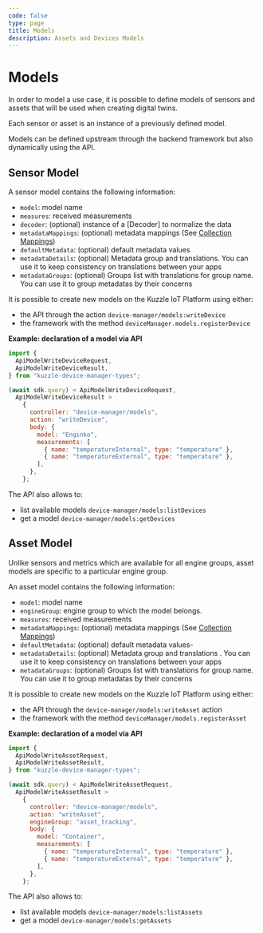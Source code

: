 ```yaml
---
code: false
type: page
title: Models
description: Assets and Devices Models
---
```


# Models

In order to model a use case, it is possible to define models of sensors and assets that will be used when creating digital twins.

Each sensor or asset is an instance of a previously defined model.

Models can be defined upstream through the backend framework but also dynamically using the API.

## Sensor Model

A sensor model contains the following information:

- `model`: model name
- `measures`: received measurements
- `decoder`: (optional) instance of a [Decoder] to normalize the data
- `metadataMappings`: (optional) metadata mappings (See [Collection Mappings](https://docs.kuzzle.io/core/2/guides/main-concepts/data-storage/#collection-mappings))
- `defaultMetadata`: (optional) default metadata values
- `metadataDetails`: (optional) Metadata group and translations. You can use it to keep consistency on translations between your apps
- `metadataGroups`: (optional) Groups list with translations for group name. You can use it to group metadatas by their concerns

It is possible to create new models on the Kuzzle IoT Platform using either:

- the API through the action `device-manager/models:writeDevice`
- the framework with the method `deviceManager.models.registerDevice`

**Example: declaration of a model via API**

```js
import {
  ApiModelWriteDeviceRequest,
  ApiModelWriteDeviceResult,
} from "kuzzle-device-manager-types";

(await sdk.query) < ApiModelWriteDeviceRequest,
  ApiModelWriteDeviceResult >
    {
      controller: "device-manager/models",
      action: "writeDevice",
      body: {
        model: "Enginko",
        measurements: [
          { name: "temperatureInternal", type: "temperature" },
          { name: "temperatureExternal", type: "temperature" },
        ],
      },
    };
```

The API also allows to:

- list available models `device-manager/models:listDevices`
- get a model `device-manager/models:getDevices`

## Asset Model

Unlike sensors and metrics which are available for all engine groups, asset models are specific to a particular engine group.

An asset model contains the following information:

- `model`: model name
- `engineGroup`: engine group to which the model belongs.
- `measures`: received measurements
- `metadataMappings`: (optional) metadata mappings (See [Collection Mappings](https://docs.kuzzle.io/core/2/guides/main-concepts/data-storage/#collection-mappings))
- `defaultMetadata`: (optional) default metadata values- 
- `metadataDetails`: (optional) Metadata group and translations . You can use it to keep consistency on translations between your apps
- `metadataGroups`: (optional) Groups list with translations for group name. You can use it to group metadatas by their concerns

It is possible to create new models on the Kuzzle IoT Platform using either:

- the API through the `device-manager/models:writeAsset` action
- the framework with the method `deviceManager/models.registerAsset`

**Example: declaration of a model via API**

```js
import {
  ApiModelWriteAssetRequest,
  ApiModelWriteAssetResult,
} from "kuzzle-device-manager-types";

(await sdk.query) < ApiModelWriteAssetRequest,
  ApiModelWriteAssetResult >
    {
      controller: "device-manager/models",
      action: "writeAsset",
      engineGroup: "asset_tracking",
      body: {
        model: "Container",
        measurements: [
          { name: "temperatureInternal", type: "temperature" },
          { name: "temperatureExternal", type: "temperature" },
        ],
      },
    };
```

The API also allows to:

- list available models `device-manager/models:listAssets`
- get a model `device-manager/models:getAssets`
